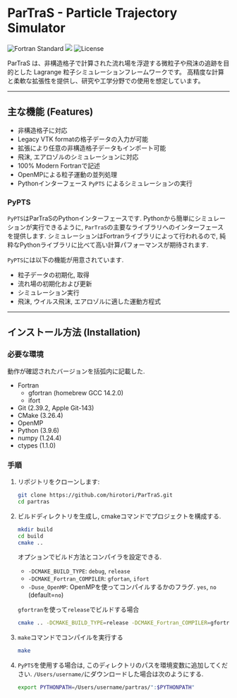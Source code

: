 # ParTraS - Particle Trajectory Simulator

![Fortran Standard](https://img.shields.io/badge/Fortran-2008%2F2018-blue)
<img src="https://img.shields.io/badge/-Python-F9DC3E.svg?logo=python&style=flat">
![License](https://img.shields.io/github/license/hirotori/ParTraS)

ParTraS は、非構造格子で計算された流れ場を浮遊する微粒子や飛沫の追跡を目的とした Lagrange 粒子シミュレーションフレームワークです。
高精度な計算と柔軟な拡張性を提供し、研究や工学分野での使用を想定しています。

---

## 主な機能 (Features)

- 非構造格子に対応
- Legacy VTK formatの格子データの入力が可能
- 拡張により任意の非構造格子データもインポート可能
- 飛沫, エアロゾルのシミュレーションに対応
- 100% Modern Fortranで記述
- OpenMPによる粒子運動の並列処理
- Pythonインターフェース `PyPTS` によるシミュレーションの実行

### PyPTS

`PyPTS`はParTraSのPythonインターフェースです. Pythonから簡単にシミュレーションが実行できるように, `ParTraS`の主要なライブラリへのインターフェースを提供します. シミュレーションはFortranライブラリによって行われるので, 純粋なPythonライブラリに比べて高い計算パフォーマンスが期待されます. 

`PyPTS`には以下の機能が用意されています. 
- 粒子データの初期化, 取得
- 流れ場の初期化および更新
- シミュレーション実行
- 飛沫, ウイルス飛沫, エアロゾルに適した運動方程式


---

## インストール方法 (Installation)

### 必要な環境
動作が確認されたバージョンを括弧内に記載した. 
- Fortran
  - gfortran (homebrew GCC 14.2.0)
  - ifort
- Git (2.39.2, Apple Git-143)
- CMake (3.26.4)
- OpenMP
- Python (3.9.6)
- numpy (1.24.4)
- ctypes (1.1.0)

### 手順
1. リポジトリをクローンします:
   ```bash
   git clone https://github.com/hirotori/ParTraS.git
   cd partras
   ```
2. ビルドディレクトリを生成し, cmakeコマンドでプロジェクトを構成する. 
   ```bash
   mkdir build
   cd build
   cmake ..
   ```
   オプションでビルド方法とコンパイラを設定できる. 
   - `-DCMAKE_BUILD_TYPE`: `debug`, `release`
   - `-DCMAKE_Fortran_COMPILER`: `gfortan`, `ifort`
   - `-Duse_OpenMP`: OpenMPを使ってコンパイルするかのフラグ. `yes`, `no` (default=`no`)

    `gfortran`を使って`release`でビルドする場合
    ```bash
   cmake .. -DCMAKE_BUILD_TYPE=release -DCMAKE_Fortran_COMPILER=gfortran
    
    ```


3. `make`コマンドでコンパイルを実行する
   ```bash
   make
   ```

4. `PyPTS`を使用する場合は, このディレクトリのパスを環境変数に追加してください. `/Users/username/`にダウンロードした場合は次のようにする. 
   
   ```bash
   export PYTHONPATH=/Users/username/partras/":$PYTHONPATH"
   ```